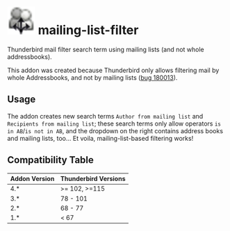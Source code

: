 # ![mailing-list-filter](dev/icon.png) mailing-list-filter

Thunderbird mail filter search term using mailing lists (and not whole addressbooks).

This addon was created because Thunderbird only allows filtering mail by whole Addressbooks, and not by mailing lists ([bug 180013](https://bugzilla.mozilla.org/show_bug.cgi?id=180013)).

## Usage

The addon creates new search terms `Author from mailing list` and `Recipients from mailing list`; these search terms only allow operators `is in AB`/`is not in AB`, and the dropdown on the right contains address books and mailing lists, too... Et voila, mailing-list-based filtering works!

## Compatibility Table

| Addon Version | Thunderbird Versions |
|---------------|----------------------|
| 4.*           | \>= 102, \>=115      |
| 3.*           | 78 - 101             |
| 2.*           | 68 - 77              |
| 1.*           | < 67                 |